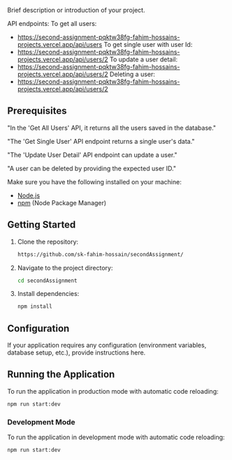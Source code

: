 
Brief description or introduction of your project.


API endpoints:
To get all users:
- https://second-assignment-pqktw38fg-fahim-hossains-projects.vercel.app/api/users
To get single user with user Id:
- https://second-assignment-pqktw38fg-fahim-hossains-projects.vercel.app/api/users/2
To update a user detail:
- https://second-assignment-pqktw38fg-fahim-hossains-projects.vercel.app/api/users/2
Deleting a user:
 - https://second-assignment-pqktw38fg-fahim-hossains-projects.vercel.app/api/users/2

## Prerequisites
"In the 'Get All Users' API, it returns all the users saved in the database."

"The 'Get Single User' API endpoint returns a single user's data."

"The 'Update User Detail' API endpoint can update a user."

"A user can be deleted by providing the expected user ID."


Make sure you have the following installed on your machine:

- [Node.js](https://nodejs.org/)
- [npm](https://www.npmjs.com/) (Node Package Manager)



## Getting Started
1. Clone the repository:

    ```bash
    https://github.com/sk-fahim-hossain/secondAssignment/
    ```

2. Navigate to the project directory:

    ```bash
    cd secondAssignment
    ```

3. Install dependencies:

    ```bash
    npm install
    ```

## Configuration

If your application requires any configuration (environment variables, database setup, etc.), provide instructions here.

## Running the Application
To run the application in production mode with automatic code reloading:

  ```bash
  npm run start:dev
  ```

### Development Mode
To run the application in development mode with automatic code reloading:

```bash
npm run start:dev
